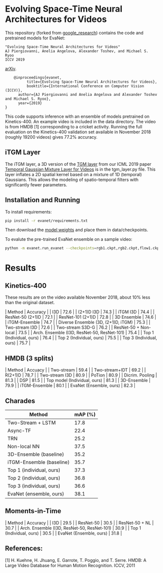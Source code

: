 # Evolving Space-Time Neural Architectures for Videos

This repository (forked from [google_research](https://github.com/google-research/google-research)) contains the code and pretrained models for EvaNet:

    "Evolving Space-Time Neural Architectures for Videos"
    AJ Piergiovanni, Anelia Angelova, Alexander Toshev, and Michael S. Ryoo
    ICCV 2019

[arXiv](https://arxiv.org/abs/1811.10636).

        @inproceedings{evanet,
              title={Evolving Space-Time Neural Architectures for Videos},
              booktitle={International Conference on Computer Vision (ICCV)},
	      author={AJ Piergiovanni and Anelia Angelova and Alexander Toshev and Michael S. Ryoo},
	      year={2019}
	}


This code supports inference with an ensemble of models pretrained on Kinetics-400.
An example video is included in the data directory. The video is from HMDB [1]
corresponding to a cricket activity. Running the full evaluation on the Kinetics-400 
validation set available in November 2018 (roughly 19200 videos) gives 77.2% accuracy.

## iTGM Layer
The iTGM layer, a 3D version of the [TGM layer](https://github.com/piergiaj/tgm-icml19) from our ICML 2019 paper [Temporal Gaussian Mixture Layer for Videos](https://arxiv.org/abs/1803.06316) is in the tgm_layer.py file. This layer inflates a 2D spatial kernel based on a mixture of 1D (temporal) Gaussians. This allows the modeling of spatio-temporal filters with significantly fewer parameters.

## Installation and Running

To install requirements:

```bash
pip install -r evanet/requirements.txt
```

Then download the [model weights](https://drive.google.com/file/d/13JRSFIlYinKABnhFKTwB95kCwPUX5t8u/view) and place them in data/checkpoints.

To evalute the pre-trained EvaNet ensemble on a sample video:
```bash
python -m evanet.run_evanet --checkpoints=rgb1.ckpt,rgb2.ckpt,flow1.ckpt,flow2.ckpt
```

# Results

## Kinetics-400
These results are on the video available November 2018, about 10% less than the original dataset.

| Method | Accuracy |
| I3D | 72.6 |
| (2+1)D I3D | 74.3 |
| iTGM I3D | 74.4 |
| ResNet-50 (2+1)D | 72.1 |
| ResNet-101 (2+1)D | 72.8 |
| 3D Ensemble | 74.6 |
| iTGM-Ensemble | 74.7 |
| Diverse Ensemble (3D, (2+1)D, iTGM) | 75.3 |
| Two-stream I3D | 72.6 |
| Two-stream S3D-G | 76.2 |
| ResNet-50 + Non-local | 73.5 |
| Arch. Ensemble (I3D, ResNet-50, ResNet-101) | 75.4 |
| Top 1 (Individual, ours) | 76.4 |
| Top 2 (Individual, ours) | 75.5 |
| Top 3 (Individual, ours) | 75.7 |

## HMDB (3 splits)

| Method | Accuacy |
| Two-stream | 59.4 |
| Two-stream+IDT | 69.2 |
| R(2+1)D | 78.7 |
| Two-stream I3D | 80.9 |
| PoTion | 80.9 |
| Dicrim. Pooling | 81.3 |
| DSP | 81.5 |
| Top model (Individual, ours) | 81.3 |
| 3D-Ensemble | 79.9 |
| iTGM-Ensemble | 80.1 |
| EvaNet (Ensemble, ours) | 82.3 |


## Charades

|  Method | mAP (%) |
| ------------- | ------------- |
| Two-Stream + LSTM  | 17.8  |
| Async-TF  | 22.4  |
| TRN | 25.2 |
| Non-local NN | 37.5 |
| 3D-Ensemble (baseline) | 35.2 |
| iTGM-Ensemble (baseline) | 35.7 |
| Top 1 (individual, ours) | 37.3 |
| Top 2 (individual, ours) | 36.8 |
| Top 3 (individual, ours) | 36.6 |
| EvaNet (ensemble, ours) | 38.1 |


## Moments-in-Time

| Method | Accuracy |
| I3D | 29.5 |
| ResNet-50 | 30.5 |
| ResNet-50 + NL | 30.7 |
| Arch. Ensemble (I3D, ResNet-50, ResNet-101) | 30.9 |
| Top 1 (Individual, ours) | 30.5 |
| EvaNet (Ensemble, ours) | 31.8 |


## References:

[1] H. Kuehne, H. Jhuang, E. Garrote, T. Poggio, and T. Serre. HMDB: A Large Video Database for Human Motion Recognition. ICCV, 2011
